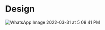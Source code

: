 # Design
![WhatsApp Image 2022-03-31 at 5 08 41 PM](https://user-images.githubusercontent.com/101498911/161046949-9f054f46-45e3-4105-ba30-daf4ed52b6c3.jpeg)





